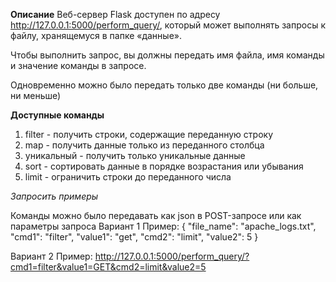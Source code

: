 **Описание**
Веб-сервер Flask доступен по адресу http://127.0.0.1:5000/perform_query/, который может выполнять запросы к файлу, хранящемуся в папке «данные».

Чтобы выполнить запрос, вы должны передать имя файла, имя команды и значение команды в запросе.

Одновременно можно было передать только две команды (ни больше, ни меньше)

**Доступные команды**

1.  filter - получить строки, содержащие переданную строку
2. map - получить данные только из переданного столбца
3. уникальный - получить только уникальные данные
4. sort - сортировать данные в порядке возрастания или убывания
5. limit - ограничить строки до переданного числа

*Запросить примеры*

Команды можно было передавать как json в POST-запросе или как параметры запроса
Вариант 1 Пример: 
{
    "file_name": "apache_logs.txt",
    "cmd1": "filter",
    "value1": "get",
    "cmd2": "limit",
    "value2": 5
}

Вариант 2 Пример: http://127.0.0.1:5000/perform_query/?cmd1=filter&value1=GET&cmd2=limit&value2=5